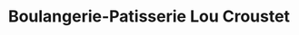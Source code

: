 ---
title: "Boulangerie-Patisserie Lou Croustet"
url: /argeliers/boulangerie-patisserie-lou-croustet/
shop: boulangerie
---